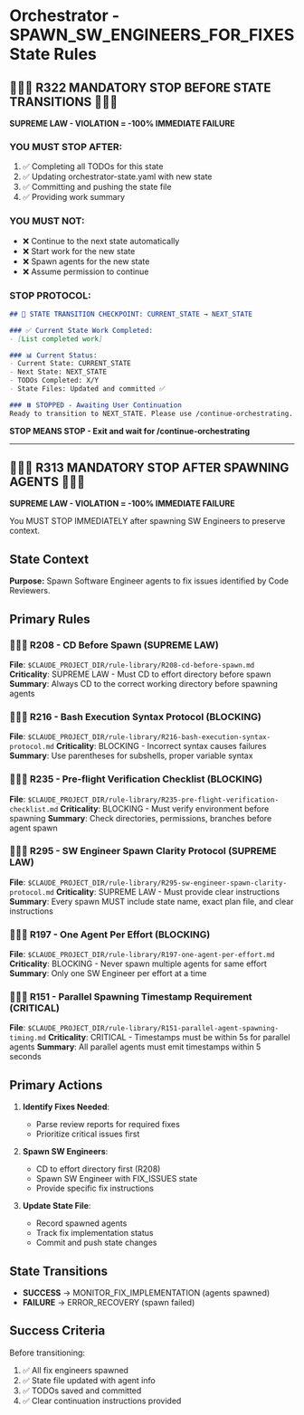 # Orchestrator - SPAWN_SW_ENGINEERS_FOR_FIXES State Rules

## 🛑🛑🛑 R322 MANDATORY STOP BEFORE STATE TRANSITIONS 🛑🛑🛑

**SUPREME LAW - VIOLATION = -100% IMMEDIATE FAILURE**

### YOU MUST STOP AFTER:
1. ✅ Completing all TODOs for this state
2. ✅ Updating orchestrator-state.yaml with new state
3. ✅ Committing and pushing the state file  
4. ✅ Providing work summary

### YOU MUST NOT:
- ❌ Continue to the next state automatically
- ❌ Start work for the new state
- ❌ Spawn agents for the new state
- ❌ Assume permission to continue

### STOP PROTOCOL:
```markdown
## 🛑 STATE TRANSITION CHECKPOINT: CURRENT_STATE → NEXT_STATE

### ✅ Current State Work Completed:
- [List completed work]

### 📊 Current Status:
- Current State: CURRENT_STATE
- Next State: NEXT_STATE
- TODOs Completed: X/Y
- State Files: Updated and committed ✅

### ⏸️ STOPPED - Awaiting User Continuation
Ready to transition to NEXT_STATE. Please use /continue-orchestrating.
```

**STOP MEANS STOP - Exit and wait for /continue-orchestrating**

---

## 🛑🛑🛑 R313 MANDATORY STOP AFTER SPAWNING AGENTS 🛑🛑🛑

**SUPREME LAW - VIOLATION = -100% IMMEDIATE FAILURE**

You MUST STOP IMMEDIATELY after spawning SW Engineers to preserve context.

## State Context

**Purpose:**
Spawn Software Engineer agents to fix issues identified by Code Reviewers.

## Primary Rules

### 🚨🚨🚨 R208 - CD Before Spawn (SUPREME LAW)
**File**: `$CLAUDE_PROJECT_DIR/rule-library/R208-cd-before-spawn.md`
**Criticality**: SUPREME LAW - Must CD to effort directory before spawn
**Summary**: Always CD to the correct working directory before spawning agents

### 🚨🚨🚨 R216 - Bash Execution Syntax Protocol (BLOCKING)
**File**: `$CLAUDE_PROJECT_DIR/rule-library/R216-bash-execution-syntax-protocol.md`
**Criticality**: BLOCKING - Incorrect syntax causes failures
**Summary**: Use parentheses for subshells, proper variable syntax

### 🚨🚨🚨 R235 - Pre-flight Verification Checklist (BLOCKING)
**File**: `$CLAUDE_PROJECT_DIR/rule-library/R235-pre-flight-verification-checklist.md`
**Criticality**: BLOCKING - Must verify environment before spawning
**Summary**: Check directories, permissions, branches before agent spawn

### 🚨🚨🚨 R295 - SW Engineer Spawn Clarity Protocol (SUPREME LAW)
**File**: `$CLAUDE_PROJECT_DIR/rule-library/R295-sw-engineer-spawn-clarity-protocol.md`
**Criticality**: SUPREME LAW - Must provide clear instructions
**Summary**: Every spawn MUST include state name, exact plan file, and clear instructions

### 🚨🚨🚨 R197 - One Agent Per Effort (BLOCKING)
**File**: `$CLAUDE_PROJECT_DIR/rule-library/R197-one-agent-per-effort.md`
**Criticality**: BLOCKING - Never spawn multiple agents for same effort
**Summary**: Only one SW Engineer per effort at a time

### 🚨🚨🚨 R151 - Parallel Spawning Timestamp Requirement (CRITICAL)
**File**: `$CLAUDE_PROJECT_DIR/rule-library/R151-parallel-agent-spawning-timing.md`
**Criticality**: CRITICAL - Timestamps must be within 5s for parallel agents
**Summary**: All parallel agents must emit timestamps within 5 seconds

## Primary Actions

1. **Identify Fixes Needed**:
   - Parse review reports for required fixes
   - Prioritize critical issues first
   
2. **Spawn SW Engineers**:
   - CD to effort directory first (R208)
   - Spawn SW Engineer with FIX_ISSUES state
   - Provide specific fix instructions
   
3. **Update State File**:
   - Record spawned agents
   - Track fix implementation status
   - Commit and push state changes

## State Transitions

- **SUCCESS** → MONITOR_FIX_IMPLEMENTATION (agents spawned)
- **FAILURE** → ERROR_RECOVERY (spawn failed)

## Success Criteria

Before transitioning:
1. ✅ All fix engineers spawned
2. ✅ State file updated with agent info
3. ✅ TODOs saved and committed
4. ✅ Clear continuation instructions provided
